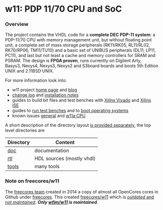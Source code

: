 # w11: PDP 11/70 CPU and SoC

### Overview
The project contains the VHDL code for a **complete DEC PDP-11 system**:
a PDP-11/70 CPU with memory management unit, but without floating point unit,
a complete set of mass storage peripherals
(RK11/RK05, RL11/RL02, RK70/RP06, TM11/TU10)
and a basic set of UNIBUS peripherals
(DL11, LP11, PC11),
and last but not least a cache and memory controllers for SRAM and PSRAM.
The design is **FPGA proven**, runs currently on
Digilent Arty, Basys3, Nexys4, Nexys3, Nexys2 and S3board boards
and boots 5th Edition UNIX and 2.11BSD UNIX. 

For more information look into:
- w11 project [home page](https://wfjm.github.io/home/w11/)
  and [blog](https://wfjm.github.io/blogs/w11/)
- [change log](doc/CHANGELOG.md)
  and [installation notes](doc/INSTALL.md)
- guides to build bit files and test benches
  with [Xilinx Vivado](doc/README_buildsystem_Vivado.md.html)
  and [Xilinx ISE](doc/README_buildsystem_ISE.md.html)
- guides to [run test benches](doc/w11a_tb_guide.md)
  and to [boot operating systems](doc/w11a_os_guide.md)
- known issues [general](doc/README_known_issues.md)
  and [w11a CPU](doc/w11a_known_issues.md)

A short description of the directory layout
[is provided separately](https://wfjm.github.io/home/w11/impl/dirlayout.html),
the top level directories are

| Directory | Content |
| --------- | ------- |
| [doc](doc)     | documentation |
| [rtl](rtl)     | HDL sources (mostly vhdl) |
| [tools](tools) | many tools |

### Note on freecores/w11
The [freecores team](http://freecores.github.io/) created in 2014 a
copy of almost all OpenCores cores in Github under
[freecores](https://github.com/freecores). This created
[freecores/w11](https://github.com/freecores/w11)
which is 
[*outdated* and *not maintained*](https://github.com/freecores/w11/issues/1).
***Only [wfjm/w11](https://github.com/wfjm/w11) is maintained***.
